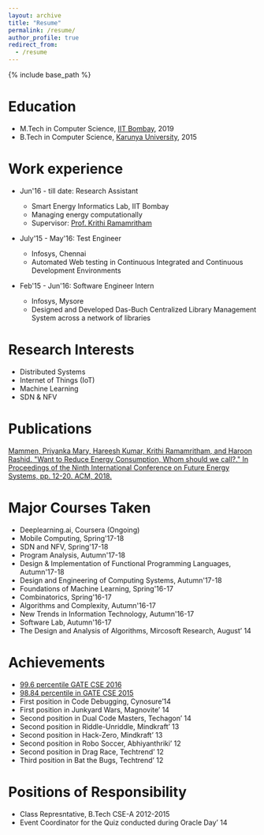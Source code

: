 ```yaml
---
layout: archive
title: "Resume"
permalink: /resume/
author_profile: true
redirect_from:
  - /resume
---
```


{% include base_path %}

Education
======
* M.Tech in Computer Science, [IIT Bombay](http://www.iitb.ac.in/), 2019
* B.Tech in Computer Science, [Karunya University](http://www.karunya.edu/), 2015


Work experience
======
* Jun'16 - till date: Research Assistant
  * Smart Energy Informatics Lab, IIT Bombay
  * Managing energy computationally
  * Supervisor: [Prof. Krithi Ramamritham](https://sites.google.com/site/ramamrithamkrithi/home/)

* July'15 - May'16: Test Engineer
  * Infosys, Chennai
  * Automated Web testing in Continuous Integrated and Continuous Development Environments

* Feb'15 - Jun'16: Software Engineer Intern
  * Infosys, Mysore
  * Designed and Developed Das-Buch Centralized Library Management System across a network of libraries

Research Interests
======
* Distributed Systems
* Internet of Things (IoT)
* Machine Learning
* SDN & NFV

Publications
======
[Mammen, Priyanka Mary, Hareesh Kumar, Krithi Ramamritham, and Haroon Rashid. "Want to Reduce Energy Consumption, Whom should we call?." In Proceedings of the Ninth International Conference on Future Energy Systems, pp. 12-20. ACM, 2018.](https://dl.acm.org/citation.cfm?id=3208941)


Major Courses Taken
======

* Deeplearning.ai, Coursera (Ongoing)
* Mobile Computing, Spring'17-18
* SDN and NFV, Spring'17-18
* Program Analysis, Autumn'17-18
* Design & Implementation of Functional Programming Languages, Autumn'17-18
* Design and Engineering of Computing Systems, Autumn'17-18
* Foundations of Machine Learning, Spring'16-17
* Combinatorics, Spring'16-17
* Algorithms and Complexity, Autumn'16-17
* New Trends in Information Technology, Autumn'16-17
* Software Lab, Autumn'16-17
* The Design and Analysis of Algorithms, Mircosoft Research, August’ 14



Achievements
======
* [99.6 percentile GATE CSE 2016](https://drive.google.com/open?id=19DpeMvts1fhJ0MA4we09rQsL-tu400SR)
* [98.84 percentile  in GATE CSE 2015](https://gate.iitk.ac.in/scores/gate2015/aview/LKV6Q)
* First position in Code Debugging, Cynosure’14
* First position in Junkyard Wars, Magnovite’ 14
* Second position in Dual Code Masters, Techagon’ 14
* Second position in Riddle-Unriddle, Mindkraft’ 13
* Second position in Hack-Zero, Mindkraft’ 13
* Second position in Robo Soccer, Abhiyanthriki’ 12
* Second position in Drag Race, Techtrend’ 12
* Third position in Bat the Bugs, Techtrend’ 12

Positions of Responsibility
======
* Class Represntative, B.Tech CSE-A 2012-2015
* Event Coordinator for the Quiz conducted during Oracle Day’ 14
